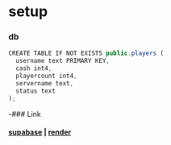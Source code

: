 # setup
### db

```js
CREATE TABLE IF NOT EXISTS public.players (
  username text PRIMARY KEY,
  cash int4,
  playercount int4,
  servername text,
  status text
);
```
-### Link
#### [supabase](https://supabase.com)  |  [render](https://render.com)
